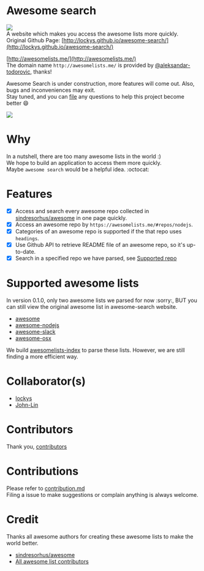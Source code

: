Awesome search
==
![](https://img.shields.io/badge/version-0.1.0-green.svg)  
A website which makes you access the awesome lists more quickly.  
Original Github Page: [http://lockys.github.io/awesome-search/](http://lockys.github.io/awesome-search/)  

[http://awesomelists.me/](http://awesomelists.me/)  
The domain name `http://awesomelists.me/` is provided by [@aleksandar-todorovic](https://github.com/aleksandar-todorovic), thanks!

Awesome Search is under construction, more features will come out. Also, bugs and inconveniences may exit.  
Stay tuned, and you can [file](https://github.com/lockys/awesome-search/issues) any questions to help this project become better :smile:

![](http://i.imgur.com/rW4KhRh.gif?1)

Why
==
In a nutshell, there are too many awesome lists in the world :)    
We hope to build an application to access them more quickly.  
Maybe `awesome search` would be a helpful idea. :octocat:

Features
==
 - [x] Access and search every awesome repo collected in [sindresorhus/awesome](https://github.com/sindresorhus/awesome) in one page quickly.
 - [x] Access an awesome repo by `https://awesomelists.me/#repos/nodejs`.
 - [x] Categories of an awesome repo is supported if the that repo uses `headings`.
 - [x] Use Github API to retrieve README file of an awesome repo, so it's up-to-date.
 - [x] Search in a specified repo we have parsed, see [Supported repo](#supported-awesome-lists)

Supported awesome lists
==
In version 0.1.0, only two awesome lists we parsed for now :sorry:, BUT you can still view the original awesome list in awesome-search website.
- [awesome](https://github.com/sindresorhus/awesome)
- [awesome-nodejs](https://github.com/sindresorhus/awesome-nodejs)
- [awesome-slack](https://github.com/matiassingers/awesome-slack)
- [awesome-osx](https://github.com/iCHAIT/awesome-osx)

We build [awesomelists-index](https://github.com/John-Lin/awesomelists-index) to parse these lists. However, we are still finding a more efficient way.

Collaborator(s)
==
- [lockys](https://github.com/lockys)
- [John-Lin](https://github.com/John-Lin)

Contributors
==
Thank you, [contributors](https://github.com/lockys/awesome-search/graphs/contributors)

Contributions
==
Please refer to [contribution.md](contribution.md)    
Filing a issue to make suggestions or complain anything is always welcome.

Credit
==
Thanks all awesome authors for creating these awesome lists to make the world better.  
- [sindresorhus/awesome](https://github.com/sindresorhus/awesome)  
- [All awesome list contributors](https://github.com/sindresorhus/awesome/graphs/contributors)
